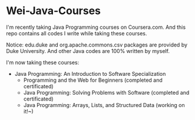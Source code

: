 # Wei-Java-Courses
I'm recently taking Java Programming courses on Coursera.com. And this repo contains all codes I write while taking these courses.

Notice: edu.duke and org.apache.commons.csv packages are provided by Duke University. And other Java codes are 100% written by myself.

I'm now taking these courses:
- Java Programming: An Introduction to Software Specialization
  - Programming and the Web for Beginners (completed and certificated)
  - Java Programming: Solving Problems with Software (completed and certificated)
  - Java Programming: Arrays, Lists, and Structured Data (working on it!~)
